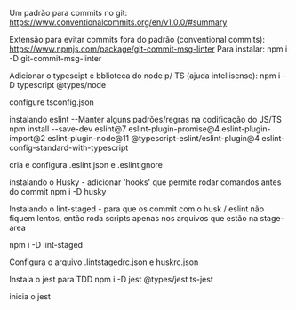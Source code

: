 
Um padrão para commits no git:
https://www.conventionalcommits.org/en/v1.0.0/#summary

Extensão para evitar commits fora do padrão (conventional commits):
https://www.npmjs.com/package/git-commit-msg-linter
Para instalar: npm i -D git-commit-msg-linter

Adicionar o typescipt e bblioteca do node p/ TS (ajuda intellisense):
npm i -D typescript @types/node

 configure tsconfig.json

 instalando eslint --Manter alguns padrões/regras na codificação do JS/TS
 npm install --save-dev eslint@7 eslint-plugin-promise@4 eslint-plugin-import@2 eslint-plugin-node@11 @typescript-eslint/eslint-plugin@4 eslint-config-standard-with-typescript 

cria e configura .eslint.json e .eslintignore

instalando o Husky - adicionar 'hooks' que permite rodar comandos antes do commit
npm i -D husky

Instalando o lint-staged - para que os commit com o husk / eslint não fiquem lentos, então roda scripts apenas nos arquivos que estão na stage-area

npm i -D lint-staged

Configura o arquivo .lintstagedrc.json e huskrc.json

Instala o jest para TDD
npm i -D jest @types/jest ts-jest

inicia o jest